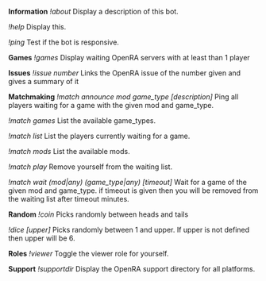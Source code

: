 **Information**
*!about*
Display a description of this bot.

*!help*
Display this.

*!ping*
Test if the bot is responsive.

**Games**
*!games*
Display waiting OpenRA servers with at least than 1 player

**Issues**
*!issue number*
Links the OpenRA issue of the number given and gives a summary of it

**Matchmaking**
*!match announce mod game_type [description]*
Ping all players waiting for a game with the given mod and game_type.

*!match games*
List the available game_types.

*!match list*
List the players currently waiting for a game.

*!match mods*
List the available mods.

*!match play*
Remove yourself from the waiting list.

*!match wait (mod|any) (game_type|any) [timeout]*
Wait for a game of the given mod and game_type. if timeout is given then you will be removed from the waiting list after timeout minutes.

**Random**
*!coin*
Picks randomly between heads and tails

*!dice [upper]*
Picks randomly between 1 and upper. If upper is not defined then upper will be 6.

**Roles**
*!viewer*
Toggle the viewer role for yourself.

**Support**
*!supportdir*
Display the OpenRA support directory for all platforms.
